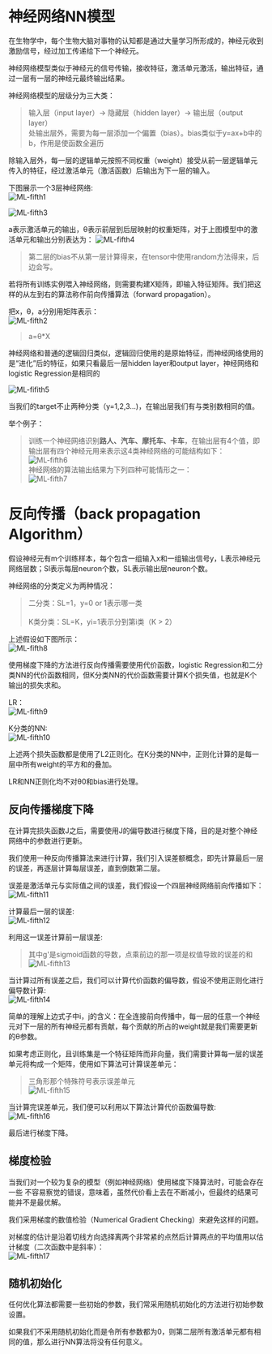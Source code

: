 # 神经网络NN模型
在生物学中，每个生物大脑对事物的认知都是通过大量学习所形成的，神经元收到激励信号，经过加工传递给下一个神经元。

神经网络模型类似于神经元的信号传输，接收特征，激活单元激活，输出特征，通过一层有一层的神经元最终输出结果。

神经网络模型的层级分为三大类：
> 输入层（input layer）-> 隐藏层（hidden layer）-> 输出层（output layer）<br>
> 处输出层外，需要为每一层添加一个偏置（bias）。bias类似于y=ax+b中的b，作用是使函数全遍历

除输入层外，每一层的逻辑单元按照不同权重（weight）接受从前一层逻辑单元传入的特征，经过激活单元（激活函数）后输出为下一层的输入。

下图展示一个3层神经网络:<br>
![ML-fifth1](https://github.com/yiyading/NLP-and-ML/blob/master/img_ML/ML-fifith1.png)</br>

![ML-fifth3](https://github.com/yiyading/NLP-and-ML/blob/master/img_ML/ML-fifith3.png)

a表示激活单元的输出，θ表示前层到后层映射的权重矩阵，对于上图模型中的激活单元和输出分别表达为：
![ML-fifth4](https://github.com/yiyading/NLP-and-ML/blob/master/img_ML/ML-fifith4.png)
> 第二层的bias不从第一层计算得来，在tensor中使用random方法得来，后边会写。

若将所有训练实例喂入神经网络，则需要构建X矩阵，即输入特征矩阵。我们把这样的从左到右的算法称作前向传播算法（forward propagation）。

把x，θ，a分别用矩阵表示：<br>
![ML-fifth2](https://github.com/yiyading/NLP-and-ML/blob/master/img_ML/ML-fifith2.png)
> a=θ*X

神经网络和普通的逻辑回归类似，逻辑回归使用的是原始特征，而神经网络使用的是“进化”后的特征，如果只看最后一层hidden layer和output layer，神经网络和logistic Regression是相同的

![ML-fifith5](https://github.com/yiyading/NLP-and-ML/blob/master/img_ML/ML-fifith5.png)

当我们的target不止两种分类（y=1,2,3...)，在输出层我们有与类别数相同的值。

举个例子：
> 训练一个神经网络识别**路人、汽车、摩托车、卡车**，在输出层有4个值，即输出层有四个神经元用来表示这4类神经网络的可能结构如下：<br>
> ![ML-fifth6](https://github.com/yiyading/NLP-and-ML/blob/master/img_ML/ML-fifith6.png)<br>
> 神经网络的算法输出结果为下列四种可能情形之一：<br>
> ![ML-fifth7](https://github.com/yiyading/NLP-and-ML/blob/master/img_ML/ML-fifith7.png)

# 反向传播（back propagation Algorithm）
假设神经元有m个训练样本，每个包含一组输入x和一组输出信号y，L表示神经元网络层数；Sl表示每层neuron个数，SL表示输出层neuron个数。

神经网络的分类定义为两种情况：
> 二分类：SL=1，y=0 or 1表示哪一类 
> <br><br>
> K类分类：SL=K，yi=1表示分到第i类（K > 2）

上述假设如下图所示：<br>
![ML-fifth8](https://github.com/yiyading/NLP-and-ML/blob/master/img_ML/ML-fifith8.png)

使用梯度下降的方法进行反向传播需要使用代价函数，logistic Regression和二分类NN的代价函数相同，但K分类NN的代价函数需要计算K个损失值，也就是K个输出的损失求和。

LR：<br>
![ML-fifth9](https://github.com/yiyading/NLP-and-ML/blob/master/img_ML/ML-fifith9.png)

K分类的NN: <br>
![ML-fifth10](https://github.com/yiyading/NLP-and-ML/blob/master/img_ML/ML-fifith10.png)

上述两个损失函数都是使用了L2正则化。在K分类的NN中，正则化计算的是每一层中所有weight的平方和的叠加。

LR和NN正则化均不对θ0和bias进行处理。

## 反向传播梯度下降
在计算完损失函数J之后，需要使用J的偏导数进行梯度下降，目的是对整个神经网络中的参数进行更新。

我们使用一种反向传播算法来进行计算，我们引入误差额概念，即先计算最后一层的误差，再逐层计算每层误差，直到倒数第二层。

误差是激活单元与实际值之间的误差，我们假设一个四层神经网络前向传播如下：<br>
![ML-fifth11](https://github.com/yiyading/NLP-and-ML/blob/master/img_ML/ML-fifith11.png)

计算最后一层的误差:<br>
![ML-fifth12](https://github.com/yiyading/NLP-and-ML/blob/master/img_ML/ML-fifith12.png)

利用这一误差计算前一层误差:<br>
> 其中g'是sigmoid函数的导数，点乘前边的那一项是权值导致的误差的和<br>
![ML-fifth13](https://github.com/yiyading/NLP-and-ML/blob/master/img_ML/ML-fifith13.png)

当计算过所有误差之后，我们可以计算代价函数的偏导数，假设不使用正则化进行偏导数计算:<br>
![ML-fifth14](https://github.com/yiyading/NLP-and-ML/blob/master/img_ML/ML-fifith14.png)

简单的理解上边式子中i，j的含义：在全连接前向传播中，每一层的任意一个神经元对下一层的所有神经元都有贡献，每个贡献的所占的weight就是我们需要更新的θ参数。

如果考虑正则化，且训练集是一个特征矩阵而非向量，我们需要计算每一层的误差单元将构成一个矩阵，使用如下算法可计算误差单元：<br>
> 三角形那个特殊符号表示误差单元<br>
![ML-fifth15](https://github.com/yiyading/NLP-and-ML/blob/master/img_ML/ML-fifith15.png)

当计算完误差单元，我们便可以利用以下算法计算代价函数偏导数:<br>
![ML-fifth16](https://github.com/yiyading/NLP-and-ML/blob/master/img_ML/ML-fifith16.png)

最后进行梯度下降。

## 梯度检验
当我们对一个较为复杂的模型（例如神经网络）使用梯度下降算法时，可能会存在一些
不容易察觉的错误，意味着，虽然代价看上去在不断减小，但最终的结果可能并不是最优解。

我们采用梯度的数值检验（Numerical Gradient Checking）来避免这样的问题。

对梯度的估计是沿着切线方向选择离两个非常紧的点然后计算两点的平均值用以估计梯度（二次函数中是斜率）：<br>
![ML-fifth17](https://github.com/yiyading/NLP-and-ML/blob/master/img_ML/ML-fifith17.png)

## 随机初始化
任何优化算法都需要一些初始的参数，我们常采用随机初始化的方法进行初始参数设置。

如果我们不采用随机初始化而是令所有参数都为0，则第二层所有激活单元都有相同的值，那么进行NN算法将没有任何意义。
